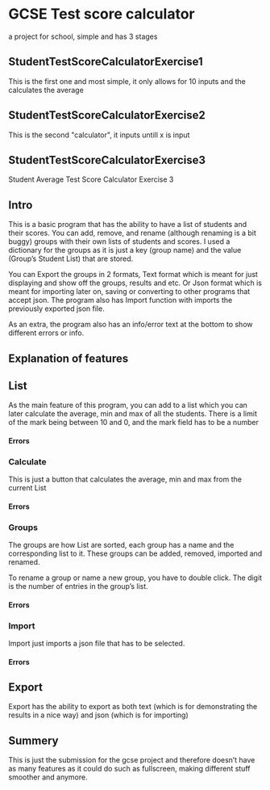 # GCSE Test score calculator
a project for school, simple and has 3 stages

## StudentTestScoreCalculatorExercise1
This is the first one and most simple, it only allows for 10 inputs and the calculates the average

## StudentTestScoreCalculatorExercise2
This is the second "calculator", it inputs untill x is input

## StudentTestScoreCalculatorExercise3
Student Average Test Score Calculator Exercise 3
## Intro
This is a basic program that has the ability to have a list of students and their scores. You can add, remove, and rename (although renaming is a bit buggy) groups with their own lists of students and scores. I used a dictionary for the groups as it is just a key (group name) and the value (Group’s Student List) that are stored.

You can Export the groups in 2 formats, Text format which is meant for just displaying and show off the groups, results and etc. Or Json format which is meant for importing later on, saving or converting to other programs that accept json. The program also has Import function with imports the previously exported json file. 

As an extra, the program also has an info/error text at the bottom to show different errors or info.
## Explanation of features
## List
As the main feature of this program, you can add to a list which you can later calculate the average, min and max of all the students. There is a limit of the mark being between 10 and 0, and the mark field has to be a number  
#### Errors



### Calculate
This is just a button that calculates the average, min and max from the current List

#### Errors


### Groups
The groups are how List are sorted, each group has a name and the corresponding list to it. These groups can be added, removed, imported and renamed. 

To rename a group or name a new group, you have to double click. The digit is the number of entries in the group’s list.
#### Errors

### Import
Import just imports a json file that has to be selected. 
#### Errors


## Export
Export has the ability to export as both text (which is for demonstrating the results in a nice way) and json (which is for importing)



## Summery
This is just the submission for the gcse project and therefore doesn’t have as many features as it could do such as fullscreen, making different stuff smoother and anymore.

